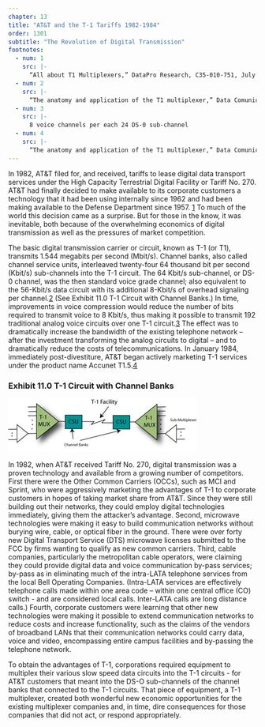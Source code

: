 ```yaml
---
chapter: 13
title: "AT&T and the T-1 Tariffs 1982-1984"
order: 1301
subtitle: "The Revolution of Digital Transmission"
footnotes:
  - num: 1
    src: |- 
      “All about T1 Multiplexers,” DataPro Research, C35-010-751, July 1986. This publication began DataPro’s coverage of T-1 multiplexers.
  - num: 2
    src: |-
      “The anatomy and application of the T1 multiplexer,” Data Comunications , March 1984, pp. 186. The first voice digitization was known as Pulse Code Modulation (PCM). The next generation was Adaptive Differential Pulse Code Modulation (ADPCM) that required only 32 Kbits/s.
  - num: 3
    src: |-
      8 voice channels per each 24 DS-0 sub-channel
  - num: 4
    src: |-
      “The anatomy and application of the T1 multiplexer,” Data Comunications , March 1984, pp. 183-195
---
```


In 1982, AT&T filed for, and received, tariffs to lease digital data transport services under the High Capacity Terrestrial Digital Facility or Tariff No. 270. AT&T had finally decided to make available to its corporate customers a technology that it had been using internally since 1962 and had been making available to the Defense Department since 1957. <a name="fnloc1" href="#fn1">1</a> To much of the world this decision came as a surprise. But for those in the know, it was inevitable, both because of the overwhelming economics of digital transmission as well as the pressures of market competition.

The basic digital transmission carrier or circuit, known as T-1 (or T1), transmits 1.544 megabits per second (Mbit/s). Channel banks, also called channel service units, interleaved twenty-four 64 thousand bit per second (Kbit/s) sub-channels into the T-1 circuit. The 64 Kbit/s sub-channel, or DS-0 channel, was the then standard voice grade channel; also equivalent to the 56-Kbit/s data circuit with its additional 8-Kbit/s of overhead signaling per channel.<a name="fnloc2" href="#fn2">2</a>   (See Exhibit 11.0 T-1 Circuit with Channel Banks.) In time, improvements in voice compression would reduce the number of bits required to transmit voice to 8 Kbit/s, thus making it possible to transmit 192 traditional analog voice circuits over one T-1 circuit.<a name="fnloc3" href="#fn3">3</a> The effect was to dramatically increase the bandwidth of the existing telephone network – after the investment transforming the analog circuits to digital – and to dramatically reduce the costs of telecommunications. In January 1984, immediately post-divestiture, AT&T began actively marketing T-1 services under the product name Accunet T1.5.<a name="fnloc4" href="#fn4">4</a>  

### Exhibit 11.0 T-1 Circuit with Channel Banks

![diagram of T-1 circuit with channel banks](/assets/img/clip_image002_0007.jpg)

In 1982, when AT&T received Tariff No. 270, digital transmission was a proven technology and available from a growing number of competitors. First there were the Other Common Carriers (OCCs), such as MCI and Sprint, who were aggressively marketing the advantages of T-1 to corporate customers in hopes of taking market share from AT&T. Since they were still building out their networks, they could employ digital technologies immediately, giving them the attacker’s advantage. Second, microwave technologies were making it easy to build communication networks without burying wire, cable, or optical fiber in the ground. There were over forty new Digital Transport Service (DTS) microwave licenses submitted to the FCC by firms wanting to qualify as new common carriers. Third, cable companies, particularly the metropolitan cable operators, were claiming they could provide digital data and voice communication by-pass services; by-pass as in eliminating much of the intra-LATA telephone services from the local Bell Operating Companies. (Intra-LATA services are effectively telephone calls made within one area code – within one central office (CO) switch - and are considered local calls. Inter-LATA calls are long distance calls.) Fourth, corporate customers were learning that other new technologies were making it possible to extend communication networks to reduce costs and increase functionality, such as the claims of the vendors of broadband LANs that their communication networks could carry data, voice and video, encompassing entire campus facilities and by-passing the telephone network.

To obtain the advantages of T-1, corporations required equipment to multiplex their various slow speed data circuits into the T-1 circuits - for AT&T customers that meant into the DS-O sub-channels of the channel banks that connected to the T-1 circuits. That piece of equipment, a T-1 multiplexer, created both wonderful new economic opportunities for the existing multiplexer companies and, in time, dire consequences for those companies that did not act, or respond appropriately.
